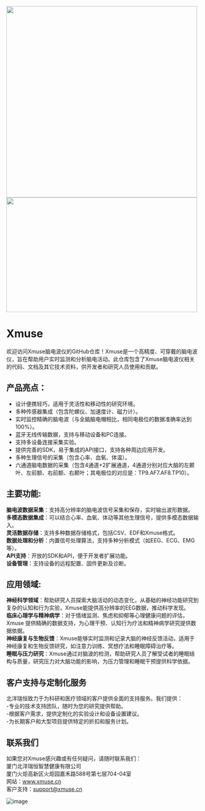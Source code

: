 <img src="https://github.com/user-attachments/assets/b20b9b16-dbe4-4b30-a0a4-7c4dc574106b" width="500" height="500"><img src="https://github.com/user-attachments/assets/bd583098-de89-4a52-b79d-6da2364e5466" width="500" height="300">

# Xmuse
欢迎访问Xmuse脑电波仪的GitHub仓库！Xmuse是一个高精度、可穿戴的脑电波仪，旨在帮助用户实时监测和分析脑电活动。此仓库包含了Xmuse脑电波仪相关的代码、文档及其它技术资料，供开发者和研究人员使用和贡献。
## 产品亮点：
- 设计便携轻巧，适用于灵活性和移动性的研究环境。
- 多种传感器集成（包含陀螺仪、加速度计、磁力计）。
- 实时监控精确的脑电波（与全脑脑电帽相比，相同电极位的数据准确率达到100%）。
- 蓝牙无线传输数据，支持与移动设备和PC连接。
- 支持多设备连接采集实验。
- 提供完善的SDK，易于集成的API接口，支持各种周边应用开发。
- 多种生理信号的采集（包含心率、血氧、体温）。
- 六通道脑电数据的采集（包含4通道+2扩展通道，4通道分别对应大脑的左颞叶、左前额、右前额、右颞叶；其电极位的对应是：TP9.AF7.AF8.TP10）。

## 主要功能:
**脑电波数据采集**：支持高分辨率的脑电波信号采集和保存，实时输出波形数据。  
**多模态数据集成**：可以结合心率、血氧、体动等其他生理信号，提供多模态数据输入。  
**灵活数据存储**：支持多种数据存储格式，包括CSV、EDF和Xmuse格式。  
**数据处理和分析**：内置信号处理算法，支持多种分析模式（如EEG、ECG、EMG等）。  
**API支持**：开放的SDK和API，便于开发者扩展功能。  
**设备管理**：支持设备的远程配置、固件更新及诊断。  
  
## 应用领域:
**神经科学领域**：帮助研究人员探索大脑活动的动态变化，从基础的神经功能研究到复杂的认知和行为实验，Xmuse能提供高分辨率的EEG数据，推动科学发现。  
**临床心理学与精神病学**：对于情绪监测、焦虑和抑郁等心理健康问题的评估，Xmuse 提供精确的数据支持，为心理干预、认知行为疗法和精神病学研究提供数据依据。     
**神经康复与生物反馈**：Xmuse能够实时监测和记录大脑的神经反馈活动，适用于神经康复和生物反馈研究，如注意力训练、冥想疗法和睡眠障碍治疗等。     
**睡眠与压力研究**：Xmuse通过对脑波的检测，帮助研究人员了解受试者的睡眠结构与质量，研究压力对大脑功能的影响，为压力管理和睡眠干预提供科学依据。     

## 客户支持与定制化服务
  北洋瑞恒致力于为科研和医疗领域的客户提供全面的支持服务。我们提供：  
  -专业的技术支持团队，随时为您的研究提供帮助。  
  -根据客户需求，提供定制化的实验设计和设备设置建议。  
  -为长期客户和大型项目提供特定的折扣和服务计划。  

## 联系我们
 如果您对Xmuse感兴趣或有任何疑问，请随时联系我们：  
 厦门北洋瑞恒智慧健康有限公司  
 厦门火炬高新区火炬园嘉禾路588号第七层704-04室  
 网站：www.xmuse.cn  
 客户支持：support@xmuse.cn  
 
![image](https://github.com/user-attachments/assets/86699971-d976-4f1e-8204-aa2f62b90cf9)
